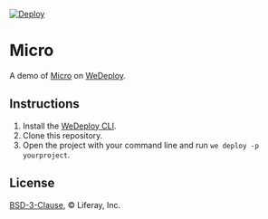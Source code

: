 [![Deploy](https://cdn.wedeploy.com/images/deploy.svg)](https://console.wedeploy.com/deploy?repo=https://github.com/wedeploy-examples/micro-example)

# Micro

A demo of [Micro](https://github.com/zeit/micro) on [WeDeploy](https://wedeploy.com/).

## Instructions

1. Install the [WeDeploy CLI](https://wedeploy.com/docs/intro/using-the-command-line/).
2. Clone this repository.
3. Open the project with your command line and run `we deploy -p yourproject`.

## License

[BSD-3-Clause](./LICENSE.md), © Liferay, Inc.
